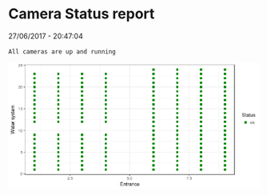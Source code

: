 Camera Status report
================
27/06/2017 - 20:47:04

    All cameras are up and running

![](camreport_files/figure-markdown_github/unnamed-chunk-2-1.png)
